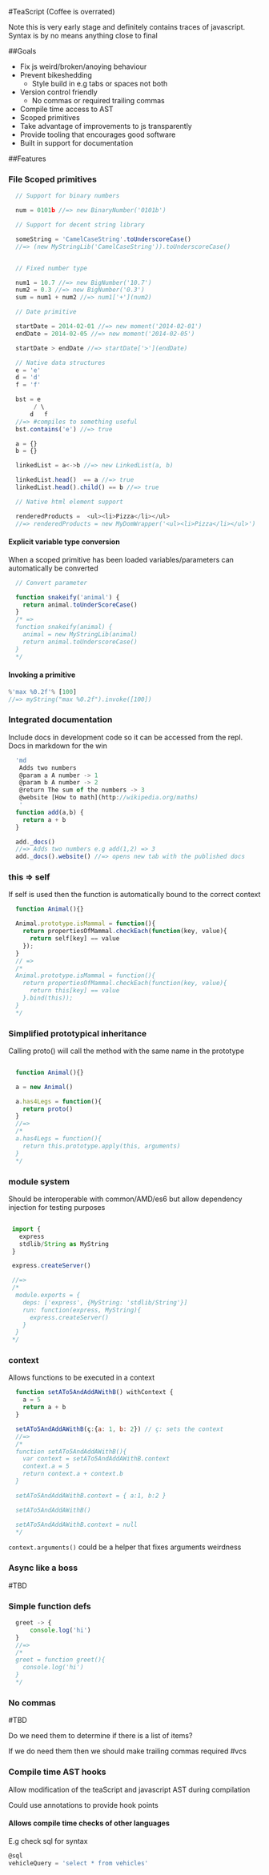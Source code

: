 #TeaScript (Coffee is overrated)

Note this is very early stage and definitely contains traces of javascript. Syntax is by no means anything close to final

##Goals
- Fix js weird/broken/anoying behaviour
- Prevent bikeshedding
  - Style build in e.g tabs or spaces not both
- Version control friendly
  - No commas or required trailing commas
- Compile time access to AST
- Scoped primitives
- Take advantage of improvements to js transparently
- Provide tooling that encourages good software
 - Built in support for documentation



##Features

### File Scoped primitives

```js
  // Support for binary numbers

  num = 0101b //=> new BinaryNumber('0101b')

  // Support for decent string library

  someString = 'CamelCaseString'.toUnderscoreCase()
  //=> (new MyStringLib('CamelCaseString')).toUnderscoreCase()


  // Fixed number type

  num1 = 10.7 //=> new BigNumber('10.7')
  num2 = 0.3 //=> new BigNumber('0.3')
  sum = num1 + num2 //=> num1['+'](num2)

  // Date primitive

  startDate = 2014-02-01 //=> new moment('2014-02-01')
  endDate = 2014-02-05 //=> new moment('2014-02-05')

  startDate > endDate //=> startDate['>'](endDate)

  // Native data structures
  e = 'e'
  d = 'd'
  f = 'f'

  bst = e
       / \
      d   f
  //=> #compiles to something useful
  bst.contains('e') //=> true

  a = {}
  b = {}

  linkedList = a<->b //=> new LinkedList(a, b)

  linkedList.head()  == a //=> true
  linkedList.head().child() == b //=> true

  // Native html element support

  renderedProducts =  <ul><li>Pizza</li></ul>
  //=> renderedProducts = new MyDomWrapper('<ul><li>Pizza</li></ul>')
```

#### Explicit variable type conversion

When a scoped primitive has been loaded variables/parameters can automatically be converted

```js
  // Convert parameter

  function snakeify('animal') {
    return animal.toUnderScoreCase()
  }
  /* =>
  function snakeify(animal) {
    animal = new MyStringLib(animal)
    return animal.toUnderscoreCase()
  }
  */
```

#### Invoking a primitive
```js
%'max %0.2f'% [100]
//=> myString("max %0.2f").invoke([100])
```

### Integrated documentation

Include docs in development code so it can be accessed from the repl.
Docs in markdown for the win


```js
  'md
   Adds two numbers
   @param a A number -> 1
   @param b A number -> 2
   @return The sum of the numbers -> 3
   @website [How to math](http://wikipedia.org/maths)
   '
  function add(a,b) {
    return a + b
  }

  add._docs()
  //=> Adds two numbers e.g add(1,2) => 3
  add._docs().website() //=> opens new tab with the published docs
```


### this => self

If self is used then the function is automatically bound to the correct context

```js
  function Animal(){}

  Animal.prototype.isMammal = function(){
    return propertiesOfMammal.checkEach(function(key, value){
      return self[key] == value
    });
  }
  // =>
  /*
  Animal.prototype.isMammal = function(){
    return propertiesOfMammal.checkEach(function(key, value){
      return this[key] == value
    }.bind(this));
  }
  */
```

### Simplified prototypical inheritance

Calling proto() will call the method with the same name in the prototype

```js

  function Animal(){}

  a = new Animal()

  a.has4Legs = function(){
    return proto()
  }
  //=>
  /*
  a.has4Legs = function(){
    return this.prototype.apply(this, arguments)
  }
  */

```

### module system

Should be interoperable with common/AMD/es6 but allow dependency injection for testing purposes

```js

 import {
   express
   stdlib/String as MyString
 }

 express.createServer()

 //=>
 /*
  module.exports = {
    deps: ['express', {MyString: 'stdlib/String'}]
    run: function(express, MyString){
      express.createServer()
    }
  }
 */
```

### context
Allows functions to be executed in a context

```js
  function setATo5AndAddAWithB() withContext {
    a = 5
    return a + b
  }

  setATo5AndAddAWithB(ç:{a: 1, b: 2}) // ç: sets the context
  //=>
  /*
  function setATo5AndAddAWithB(){
    var context = setATo5AndAddAWithB.context
    context.a = 5
    return context.a + context.b
  }

  setATo5AndAddAWithB.context = { a:1, b:2 }

  setATo5AndAddAWithB()

  setATo5AndAddAWithB.context = null
  */

```

`context.arguments()` could be a helper that fixes arguments weirdness



### Async like a boss

\#TBD

### Simple function defs

```js
  greet -> {
      console.log('hi')
  }
  //=>
  /*
  greet = function greet(){
    console.log('hi')
  }
  */
```


### No commas

\#TBD

Do we need them to determine if there is a list of items?

If we do need them then we should make trailing commas required #vcs


### Compile time AST hooks

Allow modification of the teaScript and javascript AST during compilation

Could use annotations to provide hook points

#### Allows compile time checks of other languages
 E.g check sql for syntax

 ```js
 @sql
 vehicleQuery = 'select * from vehicles'
 ```
